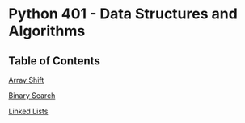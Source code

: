 # Python 401 - Data Structures and Algorithms
## Table of Contents
[Array Shift](challenges/array/array_shift)

[Binary Search](challenges/array/array_binary_search)

[Linked Lists](challenges/linked_list)
